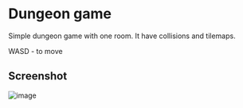 # Dungeon game
Simple dungeon game with one room. It have collisions and tilemaps.

WASD - to move

## Screenshot
![image](https://user-images.githubusercontent.com/12953777/68782095-b13d4180-0630-11ea-9a82-dd827186adbc.png)
